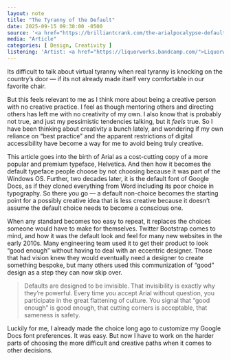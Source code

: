```yaml
---
layout: note
title: "The Tyranny of the Default"
date: 2025-09-15 09:30:00 -0500
source: '<a href="https://brilliantcrank.com/the-arialpocalypse-default-thinking-ate-the-world/">The Arialpocalypse: Default thinking ate the world.</a>, Brilliant Crank (Greg Storey), August 15 2025'
media: "Article"
categories: [ Design, Creativity ]
listening: 'Artist: <a href="https://liquorworks.bandcamp.com/">Liquorworks</a>'
---
```


Its difficult to talk about virtual tyranny when real tyranny is knocking on the country’s door — if its not already made itself very comfortable in our favorite chair.

But this feels relevant to me as I think more about being a creative person with no creative practice. I feel as though mentoring others and directing others has left me with no creativity of my own. I also know that is probably not true, and just my pessimistic tendencies talking, but it _feels_ true. So I have been thinking about creativity a bunch lately, and wondering if my own reliance on “best practice” and the apparent restrictions of digital accessibility have become a way for me to avoid being truly creative.

This article goes into the birth of Arial as a cost-cutting copy of a more popular and premium typeface, Helvetica. And then how it becomes the default typeface people choose by not choosing because it was part of the Windows OS. Further, two decades later, it is the default font of Google Docs, as if they cloned everything from Word including its poor choice in typography. So there you go — a default non-choice becomes the starting point for a possibly creative idea that is less creative because it doesn’t assume the default choice needs to become a conscious one.

When any standard becomes too easy to repeat, it replaces the choices someone would have to make for themselves. Twitter Bootstrap comes to mind, and how it was the default look and feel for many new websites in the early 2010s. Many engineering team used it to get their product to look “good enough” without having to deal with an eccentric designer. Those that had vision knew they would eventually need a designer to create something bespoke, but many others used this communization of “good” design as a step they can now skip over.

> Defaults are designed to be invisible. That invisibility is exactly why they’re powerful. Every time you accept Arial without question, you participate in the great flattening of culture. You signal that “good enough” is good enough, that cutting corners is acceptable, that sameness is safety.

Luckily for me, I already made the choice long ago to customize my Google Docs font preferences. It was easy. But now I have to work on the harder parts of choosing the more difficult and creative paths when it comes to other decisions.
